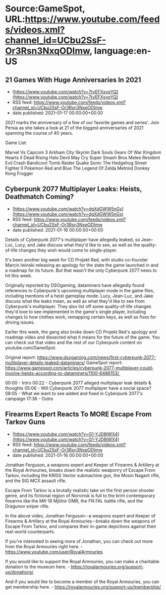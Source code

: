# Source:GameSpot, URL:https://www.youtube.com/feeds/videos.xml?channel_id=UCbu2SsF-Or3Rsn3NxqODImw, language:en-US

## 21 Games With Huge Anniversaries In 2021
 - [https://www.youtube.com/watch?v=7tvEFXsvqYQ](https://www.youtube.com/watch?v=7tvEFXsvqYQ)
 - RSS feed: https://www.youtube.com/feeds/videos.xml?channel_id=UCbu2SsF-Or3Rsn3NxqODImw
 - date published: 2021-01-17 00:00:00+00:00

2021 marks the anniversary of a few of our favorite games and series'. Join Persia as she takes a look at 21 of the biggest anniversaries of 2021 spanning the course of 40 years. 

Game List:

Marvel Vs Capcom 3
Arkham City
Skyrim
Dark Souls
Gears Of War
Kingdom Hearts II
Dead Rising
Halo
Devil May Cry
Super Smash Bros Melee
Resident Evil
Crash Bandicoot
Tomb Raider
Quake
Sonic The Hedgehog
Street Fighter II
Pokemon Red and Blue
The Legend Of Zelda
Metroid
Donkey Kong
Frogger

## Cyberpunk 2077 Multiplayer Leaks: Heists, Deathmatch Coming?
 - [https://www.youtube.com/watch?v=dgXdGWW5nGs](https://www.youtube.com/watch?v=dgXdGWW5nGs)
 - RSS feed: https://www.youtube.com/feeds/videos.xml?channel_id=UCbu2SsF-Or3Rsn3NxqODImw
 - date published: 2021-01-16 00:00:00+00:00

Details of Cyberpunk 2077's multiplayer have allegedly leaked, so Jean-Luc, Lucy, and Jake discuss what they'd like to see, as well as the quality-of-life changes they wish would come to single-player.

It's been another big week for CD Projekt Red, with studio co-founder Marcin Iwinski releasing an apology for the state the game launched in and a roadmap for its future. But that wasn't the only Cyberpunk 2077 news to hit this week.

Originally reported by DSOgaming, dataminers have allegedly found references to Cyberpunk's upcoming multiplayer mode in the game files, including mentions of a heist gameplay mode. Lucy, Jean-Luc, and Jake discuss what the leaks mean, as well as what they'd like to see from Cyberpunk's multiplayer. They also list off some quality-of-life changes they'd love to see implemented in the game's single player, including changes to how clothes work, remapping certain keys, as well as fixes for driving issues. 

Earlier this week, the gang also broke down CD Projekt Red's apology and roadmap video and dissected what it means for the future of the game. You can check out that video and the rest of our Cyberpunk content on youtube.com/GameSpot.

Original report: https://www.dsogaming.com/news/first-cyberpunk-2077-multiplayer-details-leaked-dataminers/
GameSpot report: https://www.gamespot.com/articles/cyberpunk-2077-multiplayer-could-involve-heists-according-to-dataminers/1100-6486153/ 

00:00 - Intro
00:22 - Cyberpunk 2077 alleged multiplayer leak details & thoughts
05:06 - Will Cyberpunk 2077 multiplayer have a social space?
08:05 - What we want to see added and fixed in Cyberpunk 2077's campaign
17:36 - Outro

## Firearms Expert Reacts To MORE Escape From Tarkov Guns
 - [https://www.youtube.com/watch?v=G1-YJD8tWX4](https://www.youtube.com/watch?v=G1-YJD8tWX4)
 - RSS feed: https://www.youtube.com/feeds/videos.xml?channel_id=UCbu2SsF-Or3Rsn3NxqODImw
 - date published: 2021-01-16 00:00:00+00:00

Jonathan Ferguson, a weapons expert and Keeper of Firearms & Artillery at the Royal Armouries, breaks down the realistic weaponry of Escape From Tarkov, including the KRISS Vector submachine gun, the Mosin Nagant rifle, and the SIG MCX assault rifle.

Escape From Tarkov is a brutally realistic take on the first person shooter genre, and its fictional region of Norvinsk is full to the brim contemporary firearms like the MK-18 Mjölnir DMR, the FN FAL battle rifle, and the Dragunov sniper rifle.

In the above video, Jonathan Ferguson--a weapons expert and Keeper of Firearms & Artillery at the Royal Armouries--breaks down the weapons of Escape From Tarkov, and compares their in-game depictions against their real-world counterparts.

If you're interested in seeing more of Jonathan, you can check out more from the Royal Armouries right here. - https://www.youtube.com/user/RoyalArmouries

If you would like to support the Royal Armouries, you can make a charitable donation to the museum here. - https://royalarmouries.org/support-us/donations/ 

And if you would like to become a member of the Royal Armouries, you can get membership here. - https://royalarmouries.org/support-us/membership/

